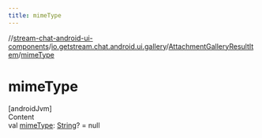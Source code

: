 ```yaml
---
title: mimeType
---
```

//[stream-chat-android-ui-components](../../../index.md)/[io.getstream.chat.android.ui.gallery](../index.md)/[AttachmentGalleryResultItem](index.md)/[mimeType](mimeType.md)



# mimeType  
[androidJvm]  
Content  
val [mimeType](mimeType.md): [String](https://kotlinlang.org/api/latest/jvm/stdlib/kotlin/-string/index.html)? = null  



